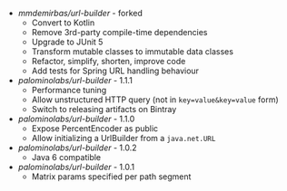 - _mmdemirbas/url-builder_ - forked
    - Convert to Kotlin
    - Remove 3rd-party compile-time dependencies
    - Upgrade to JUnit 5
    - Transform mutable classes to immutable data classes
    - Refactor, simplify, shorten, improve code
    - Add tests for Spring URL handling behaviour
- _palominolabs/url-builder_ - 1.1.1
    - Performance tuning
    - Allow unstructured HTTP query (not in `key=value&key=value` form)
    - Switch to releasing artifacts on Bintray
- _palominolabs/url-builder_ - 1.1.0
    - Expose PercentEncoder as public
    - Allow initializing a UrlBuilder from a `java.net.URL`
- _palominolabs/url-builder_ - 1.0.2
    - Java 6 compatible
- _palominolabs/url-builder_ - 1.0.1
    - Matrix params specified per path segment
